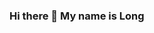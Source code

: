 ### Hi there 👋 My name is Long

<!--
**HoTuanLong/HoTuanLong** is a ✨ _special_ ✨ repository because its `README.md` (this file) appears on your GitHub profile.

[![Long’s GitHub stats](https://github-readme-stats.vercel.app/api?username=HoTuanLong&count_private=false&show_icons=true&theme=merko&hide_rank=false)](https://github.com/anuraghazra/github-readme-stats)
